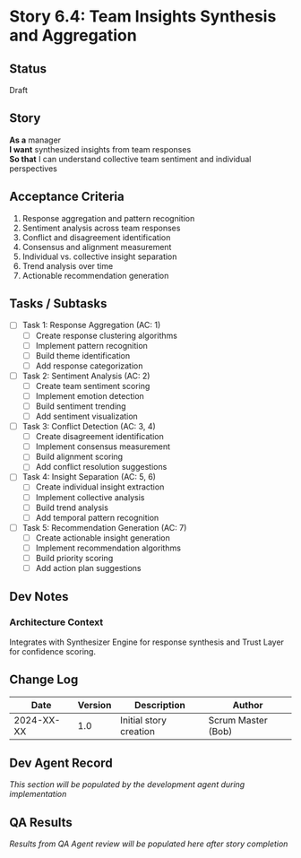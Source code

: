 # Story 6.4: Team Insights Synthesis and Aggregation

## Status
Draft

## Story
**As a** manager  
**I want** synthesized insights from team responses  
**So that** I can understand collective team sentiment and individual perspectives

## Acceptance Criteria
1. Response aggregation and pattern recognition
2. Sentiment analysis across team responses
3. Conflict and disagreement identification
4. Consensus and alignment measurement
5. Individual vs. collective insight separation
6. Trend analysis over time
7. Actionable recommendation generation

## Tasks / Subtasks
- [ ] Task 1: Response Aggregation (AC: 1)
  - [ ] Create response clustering algorithms
  - [ ] Implement pattern recognition
  - [ ] Build theme identification
  - [ ] Add response categorization
- [ ] Task 2: Sentiment Analysis (AC: 2)
  - [ ] Create team sentiment scoring
  - [ ] Implement emotion detection
  - [ ] Build sentiment trending
  - [ ] Add sentiment visualization
- [ ] Task 3: Conflict Detection (AC: 3, 4)
  - [ ] Create disagreement identification
  - [ ] Implement consensus measurement
  - [ ] Build alignment scoring
  - [ ] Add conflict resolution suggestions
- [ ] Task 4: Insight Separation (AC: 5, 6)
  - [ ] Create individual insight extraction
  - [ ] Implement collective analysis
  - [ ] Build trend analysis
  - [ ] Add temporal pattern recognition
- [ ] Task 5: Recommendation Generation (AC: 7)
  - [ ] Create actionable insight generation
  - [ ] Implement recommendation algorithms
  - [ ] Build priority scoring
  - [ ] Add action plan suggestions

## Dev Notes
### Architecture Context
Integrates with Synthesizer Engine for response synthesis and Trust Layer for confidence scoring.

## Change Log
| Date | Version | Description | Author |
|------|---------|-------------|---------|
| 2024-XX-XX | 1.0 | Initial story creation | Scrum Master (Bob) |

## Dev Agent Record
*This section will be populated by the development agent during implementation*

## QA Results
*Results from QA Agent review will be populated here after story completion*